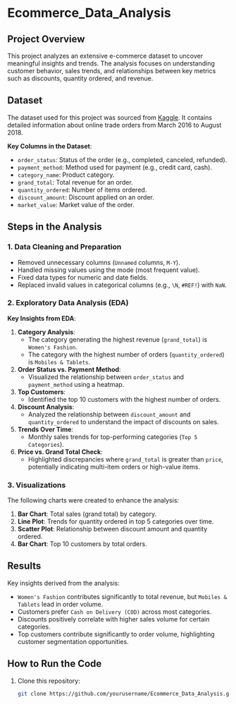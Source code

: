 # Ecommerce_Data_Analysis
## Project Overview
This project analyzes an extensive e-commerce dataset to uncover meaningful insights and trends. The analysis focuses on understanding customer behavior, sales trends, and relationships between key metrics such as discounts, quantity ordered, and revenue.

## Dataset
The dataset used for this project was sourced from [Kaggle](https://www.kaggle.com/datasets/zusmani/pakistans-largest-ecommerce-dataset/data). It contains detailed information about online trade orders from March 2016 to August 2018.

**Key Columns in the Dataset**:
- `order_status`: Status of the order (e.g., completed, canceled, refunded).
- `payment_method`: Method used for payment (e.g., credit card, cash).
- `category_name`: Product category.
- `grand_total`: Total revenue for an order.
- `quantity_ordered`: Number of items ordered.
- `discount_amount`: Discount applied on an order.
- `market_value`: Market value of the order.

## Steps in the Analysis
### 1. **Data Cleaning and Preparation**
- Removed unnecessary columns (`Unnamed` columns, `M-Y`).
- Handled missing values using the mode (most frequent value).
- Fixed data types for numeric and date fields.
- Replaced invalid values in categorical columns (e.g., `\N`, `#REF!`) with `NaN`.

### 2. **Exploratory Data Analysis (EDA)**
**Key Insights from EDA**:
1. **Category Analysis**:
   - The category generating the highest revenue (`grand_total`) is `Women's Fashion`.
   - The category with the highest number of orders (`quantity_ordered`) is `Mobiles & Tablets`.
2. **Order Status vs. Payment Method**:
   - Visualized the relationship between `order_status` and `payment_method` using a heatmap.
3. **Top Customers**:
   - Identified the top 10 customers with the highest number of orders.
4. **Discount Analysis**:
   - Analyzed the relationship between `discount_amount` and `quantity_ordered` to understand the impact of discounts on sales.
5. **Trends Over Time**:
   - Monthly sales trends for top-performing categories (`Top 5 Categories`).
6. **Price vs. Grand Total Check**:
   - Highlighted discrepancies where `grand_total` is greater than `price`, potentially indicating multi-item orders or high-value items.

### 3. **Visualizations**
The following charts were created to enhance the analysis:
1. **Bar Chart**: Total sales (grand total) by category.
2. **Line Plot**: Trends for quantity ordered in top 5 categories over time.
3. **Scatter Plot**: Relationship between discount amount and quantity ordered.
4. **Bar Chart**: Top 10 customers by total orders.

## Results
Key insights derived from the analysis:
- `Women's Fashion` contributes significantly to total revenue, but `Mobiles & Tablets` lead in order volume.
- Customers prefer `Cash on Delivery (COD)` across most categories.
- Discounts positively correlate with higher sales volume for certain categories.
- Top customers contribute significantly to order volume, highlighting customer segmentation opportunities.

## How to Run the Code
1. Clone this repository:
   ```bash
   git clone https://github.com/yourusername/Ecommerce_Data_Analysis.git
